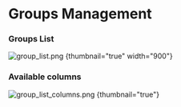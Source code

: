 # Groups Management

### Groups List


![group_list.png](group_list.png) {thumbnail="true" width="900"}

### Available columns
![group_list_columns.png](group_list_columns.png) {thumbnail="true"}
